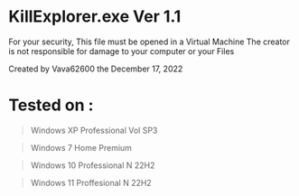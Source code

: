 # KillExplorer.exe Ver 1.1  #
 For your security, This file must be opened in a Virtual Machine 
 The creator is not responsible for damage to your computer or your Files 


 Created by Vava62600 the December 17, 2022 


# Tested on : #

 > Windows XP Professional Vol SP3 

 > Windows 7 Home Premium 

 > Windows 10 Professional N 22H2 

 > Windows 11 Proffesional N 22H2 

